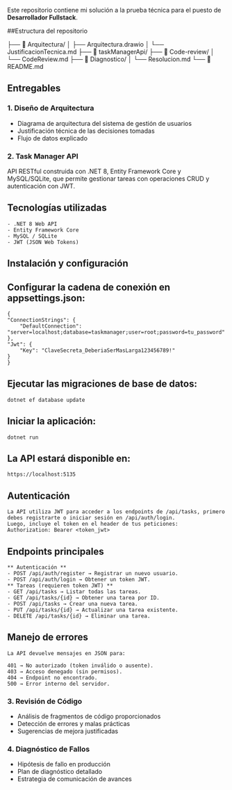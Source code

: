 Este repositorio contiene mi solución a la prueba técnica para el puesto de **Desarrollador Fullstack**.

##Estructura del repositorio

├── 📁 Arquitectura/
│ ├── Arquitectura.drawio
│ └── JustificacionTecnica.md
├── 📁 taskManagerApi/
├── 📁 Code-review/
│ └── CodeReview.md
├── 📁 Diagnostico/
│ └── Resolucion.md
└── 📄 README.md


## Entregables

### 1. Diseño de Arquitectura
- Diagrama de arquitectura del sistema de gestión de usuarios
- Justificación técnica de las decisiones tomadas
- Flujo de datos explicado

### 2. Task Manager API
API RESTful construida con .NET 8, Entity Framework Core y MySQL/SQLite, que permite gestionar tareas con operaciones CRUD y autenticación con JWT.

## Tecnologías utilizadas
    - .NET 8 Web API
    - Entity Framework Core
    - MySQL / SQLite
    - JWT (JSON Web Tokens)
    
## Instalación y configuración

## Configurar la cadena de conexión en appsettings.json:

    {
    "ConnectionStrings": {
        "DefaultConnection": "server=localhost;database=taskmanager;user=root;password=tu_password"
    },
    "Jwt": {
        "Key": "ClaveSecreta_DeberiaSerMasLarga123456789!"
    }
    }

## Ejecutar las migraciones de base de datos:

    dotnet ef database update

## Iniciar la aplicación:

    dotnet run

## La API estará disponible en:
    https://localhost:5135

## Autenticación

    La API utiliza JWT para acceder a los endpoints de /api/tasks, primero debes registrarte o iniciar sesión en /api/auth/login.
    Luego, incluye el token en el header de tus peticiones:
    Authorization: Bearer <token_jwt>

## Endpoints principales
    ** Autenticación **
    - POST /api/auth/register → Registrar un nuevo usuario.
    - POST /api/auth/login → Obtener un token JWT.
    ** Tareas (requieren token JWT) **
    - GET /api/tasks → Listar todas las tareas.
    - GET /api/tasks/{id} → Obtener una tarea por ID.
    - POST /api/tasks → Crear una nueva tarea.
    - PUT /api/tasks/{id} → Actualizar una tarea existente.
    - DELETE /api/tasks/{id} → Eliminar una tarea.

## Manejo de errores
    La API devuelve mensajes en JSON para:

    401 → No autorizado (token inválido o ausente).
    403 → Acceso denegado (sin permisos).
    404 → Endpoint no encontrado.
    500 → Error interno del servidor.

### 3. Revisión de Código
- Análisis de fragmentos de código proporcionados
- Detección de errores y malas prácticas
- Sugerencias de mejora justificadas

### 4. Diagnóstico de Fallos
- Hipótesis de fallo en producción
- Plan de diagnóstico detallado
- Estrategia de comunicación de avances